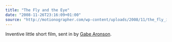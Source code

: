 ```yaml
---
title: "The Fly and the Eye"
date: "2008-11-26T23:16:09+01:00"
source: "http://motionographer.com/wp-content/uploads/2008/11/the_fly_in_the_eye_H264.mov"
---
```


Inventive little short film, sent in by [Gabe Aronson](http://www.gabrielaronson.com/).

